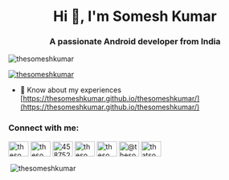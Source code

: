 <h1 align="center">Hi 👋, I'm Somesh Kumar</h1>
<h3 align="center">A passionate Android developer from India</h3>

<p align="left"> <img src="https://komarev.com/ghpvc/?username=thesomeshkumar&label=Profile%20views&color=0e75b6&style=flat" alt="thesomeshkumar" /> </p>



<p align="left"> <a href="https://twitter.com/thesomeshkumar" target="blank"><img src="https://img.shields.io/twitter/follow/thesomeshkumar?logo=twitter&style=for-the-badge" alt="thesomeshkumar" /></a> </p>

- 📄 Know about my experiences [https://thesomeshkumar.github.io/thesomeshkumar/](https://thesomeshkumar.github.io/thesomeshkumar/)

<p align="left">
<h3 align="left">Connect with me:</h3>
<a href="https://twitter.com/thesomeshkumar" target="blank"><img align="center" src="https://cdn.jsdelivr.net/npm/simple-icons@3.0.1/icons/twitter.svg" alt="thesomeshkumar" height="30" width="40" /></a>
<a href="https://linkedin.com/in/thesomeshkumar" target="blank"><img align="center" src="https://cdn.jsdelivr.net/npm/simple-icons@3.0.1/icons/linkedin.svg" alt="thesomeshkumar" height="30" width="40" /></a>
<a href="https://stackoverflow.com/users/4587527" target="blank"><img align="center" src="https://cdn.jsdelivr.net/npm/simple-icons@3.0.1/icons/stackoverflow.svg" alt="4587527" height="30" width="40" /></a>
<a href="https://fb.com/thesomeshkumar" target="blank"><img align="center" src="https://cdn.jsdelivr.net/npm/simple-icons@3.0.1/icons/facebook.svg" alt="thesomeshkumar" height="30" width="40" /></a>
<a href="https://instagram.com/thesomeshkumar" target="blank"><img align="center" src="https://cdn.jsdelivr.net/npm/simple-icons@3.0.1/icons/instagram.svg" alt="thesomeshkumar" height="30" width="40" /></a>
<a href="https://medium.com/@thesomeshkumar" target="blank"><img align="center" src="https://cdn.jsdelivr.net/npm/simple-icons@3.0.1/icons/medium.svg" alt="@thesomeshkumar" height="30" width="40" /></a>
<a href="https://www.hackerrank.com/thatsomeshkumar" target="blank"><img align="center" src="https://cdn.jsdelivr.net/npm/simple-icons@3.0.1/icons/hackerrank.svg" alt="thatsomeshkumar" height="30" width="40" /></a>
</p>

<p>&nbsp;<img align="center" src="https://github-readme-stats.vercel.app/api?username=thesomeshkumar&show_icons=true" alt="thesomeshkumar" /></p>

